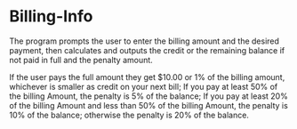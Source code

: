 # Billing-Info
The program prompts the user to enter the billing amount and the desired payment, then calculates and outputs the credit or the remaining balance if not paid in full and the penalty amount.

If the user pays the full amount they get $10.00 or 1% of the billing amount, whichever is smaller as credit on your next bill; If you pay at least 50% of the billing Amount, the penalty is 5% of the balance; If you pay at least 20% of the billing Amount and less than 50% of the billing Amount, the penalty is 10% of the balance; otherwise the penalty is 20% of the balance.

